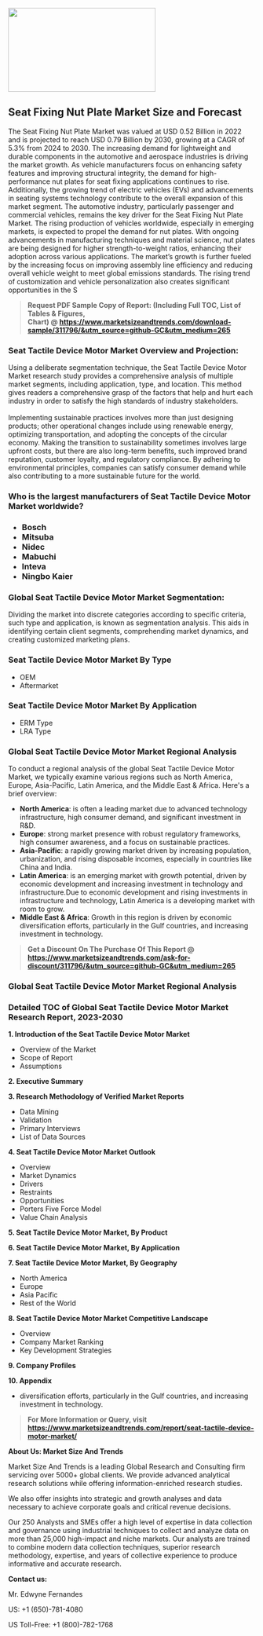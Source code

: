 <p><img class="alignnone size-medium wp-image-20088" src="https://ffe5etoiles.com/wp-content/uploads/2024/12/MST1-300x171.png" alt="" width="300" height="171" /></p><h2>Seat Fixing Nut Plate Market Size and Forecast</h2><p>The Seat Fixing Nut Plate Market was valued at USD 0.52 Billion in 2022 and is projected to reach USD 0.79 Billion by 2030, growing at a CAGR of 5.3% from 2024 to 2030. The increasing demand for lightweight and durable components in the automotive and aerospace industries is driving the market growth. As vehicle manufacturers focus on enhancing safety features and improving structural integrity, the demand for high-performance nut plates for seat fixing applications continues to rise. Additionally, the growing trend of electric vehicles (EVs) and advancements in seating systems technology contribute to the overall expansion of this market segment.  The automotive industry, particularly passenger and commercial vehicles, remains the key driver for the Seat Fixing Nut Plate Market. The rising production of vehicles worldwide, especially in emerging markets, is expected to propel the demand for nut plates. With ongoing advancements in manufacturing techniques and material science, nut plates are being designed for higher strength-to-weight ratios, enhancing their adoption across various applications. The market’s growth is further fueled by the increasing focus on improving assembly line efficiency and reducing overall vehicle weight to meet global emissions standards. The rising trend of customization and vehicle personalization also creates significant opportunities in the S</p><blockquote id="" class=""><strong>Request PDF Sample Copy of Report: (Including Full TOC, List of Tables &amp; Figures, Chart)&nbsp;@&nbsp;<strong><a href="https://www.marketsizeandtrends.com/download-sample/311796/&utm_source=github-GC&utm_medium=265" target="_blank">https://www.marketsizeandtrends.com/download-sample/311796/&utm_source=github-GC&utm_medium=265</a></strong></strong></blockquote><h3 id="" class="">Seat Tactile Device Motor Market&nbsp;Overview and Projection:</h3><p id="" class="">Using a deliberate segmentation technique, the Seat Tactile Device Motor Market research study provides a comprehensive analysis of multiple market segments, including application, type, and location. This method gives readers a comprehensive grasp of the factors that help and hurt each industry in order to satisfy the high standards of industry stakeholders. <br /> <br />Implementing sustainable practices involves more than just designing products; other operational changes include using renewable energy, optimizing transportation, and adopting the concepts of the circular economy. Making the transition to sustainability sometimes involves large upfront costs, but there are also long-term benefits, such improved brand reputation, customer loyalty, and regulatory compliance. By adhering to environmental principles, companies can satisfy consumer demand while also contributing to a more sustainable future for the world.</p><h3 id="" class="">Who is the largest manufacturers of&nbsp;Seat Tactile Device Motor Market worldwide?</h3><h3 class=""><p><ul><li>Bosch </li><li> Mitsuba </li><li> Nidec </li><li> Mabuchi </li><li> Inteva </li><li> Ningbo Kaier</li></ul></p></h3><h3 id="" class="">Global&nbsp;Seat Tactile Device Motor Market Segmentation:</h3><p id="" class="">Dividing the market into discrete categories according to specific criteria, such type and application, is known as segmentation analysis. This aids in identifying certain client segments, comprehending market dynamics, and creating customized marketing plans.</p><h3 id="" class="">Seat Tactile Device Motor Market&nbsp;By Type</h3><p><p><ul><li>OEM</li><li> Aftermarket</p></li></ul></p></p><h3 id="" class="">Seat Tactile Device Motor Market&nbsp;By Application</h3><p class=""><p><ul><li>ERM Type</li><li> LRA Type</li></ul></p></p><h3 id="" class="">Global Seat Tactile Device Motor Market Regional Analysis</h3><p id="" class="">To conduct a regional analysis of the global Seat Tactile Device Motor Market, we typically examine various regions such as North America, Europe, Asia-Pacific, Latin America, and the Middle East &amp; Africa. Here's a brief overview:</p><ul><li><strong>North America</strong>: is often a leading market due to advanced technology infrastructure, high consumer demand, and significant investment in R&amp;D.</li><li><strong>Europe</strong>: strong market presence with robust regulatory frameworks, high consumer awareness, and a focus on sustainable practices.</li><li><strong>Asia-Pacific</strong>: a rapidly growing market driven by increasing population, urbanization, and rising disposable incomes, especially in countries like China and India.</li><li><strong>Latin America</strong>: is an emerging market with growth potential, driven by economic development and increasing investment in technology and infrastructure.Due to economic development and rising investments in infrastructure and technology, Latin America is a developing market with room to grow.</li><li><strong>Middle East &amp; Africa</strong>: Growth in this region is driven by economic diversification efforts, particularly in the Gulf countries, and increasing investment in technology.</li></ul><blockquote id="" class=""><strong>Get a Discount On The Purchase Of This Report @ <strong><a href="https://www.marketsizeandtrends.com/ask-for-discount/311796/&utm_source=github-GC&utm_medium=265" target="_blank">https://www.marketsizeandtrends.com/ask-for-discount/311796/&utm_source=github-GC&utm_medium=265</a></strong></strong></blockquote><h3 id="" class="">Global Seat Tactile Device Motor Market Regional Analysis</h3><h3 id="" class="">Detailed TOC of Global Seat Tactile Device Motor Market Research Report, 2023-2030</h3><p id="" class=""><strong>1. Introduction of the Seat Tactile Device Motor Market</strong></p><ul><li>Overview of the Market</li><li>Scope of Report</li><li>Assumptions</li></ul><p id="" class=""><strong>2. Executive Summary</strong></p><p id="" class=""><strong>3. Research Methodology of Verified Market Reports</strong></p><ul><li>Data Mining</li><li>Validation</li><li>Primary Interviews</li><li>List of Data Sources</li></ul><p id="" class=""><strong>4. Seat Tactile Device Motor Market Outlook</strong></p><ul><li>Overview</li><li>Market Dynamics</li><li>Drivers</li><li>Restraints</li><li>Opportunities</li><li>Porters Five Force Model</li><li>Value Chain Analysis</li></ul><p id="" class=""><strong>5. Seat Tactile Device Motor Market, By Product</strong></p><p id="" class=""><strong>6. Seat Tactile Device Motor Market, By Application</strong></p><p id="" class=""><strong>7. Seat Tactile Device Motor Market, By Geography</strong></p><ul><li>North America</li><li>Europe</li><li>Asia Pacific</li><li>Rest of the World</li></ul><p id="" class=""><strong>8. Seat Tactile Device Motor Market Competitive Landscape</strong></p><ul><li>Overview</li><li>Company Market Ranking</li><li>Key Development Strategies</li></ul><p id="" class=""><strong>9. Company Profiles</strong></p><p id="" class=""><strong>10. Appendix</strong></p><ul><li>diversification efforts, particularly in the Gulf countries, and increasing investment in technology.</li></ul><blockquote id="" class=""><strong>For More Information or Query, visit <strong><strong><a href="https://www.marketsizeandtrends.com/report/seat-tactile-device-motor-market/" target="_blank">https://www.marketsizeandtrends.com/report/seat-tactile-device-motor-market/</a></strong></strong></strong></blockquote><p id="" class=""><strong>About Us: Market Size And Trends</strong></p><p id="" class="">Market Size And Trends is a leading Global Research and Consulting firm servicing over 5000+ global clients. We provide advanced analytical research solutions while offering information-enriched research studies.</p><p id="" class="">We also offer insights into strategic and growth analyses and data necessary to achieve corporate goals and critical revenue decisions.</p><p id="" class="">Our 250 Analysts and SMEs offer a high level of expertise in data collection and governance using industrial techniques to collect and analyze data on more than 25,000 high-impact and niche markets. Our analysts are trained to combine modern data collection techniques, superior research methodology, expertise, and years of collective experience to produce informative and accurate research.</p><p id="" class=""><strong>Contact us:</strong></p><p id="" class="">Mr. Edwyne Fernandes</p><p id="" class="">US: +1 (650)-781-4080</p><p id="" class="">US Toll-Free: +1 (800)-782-1768</p>
